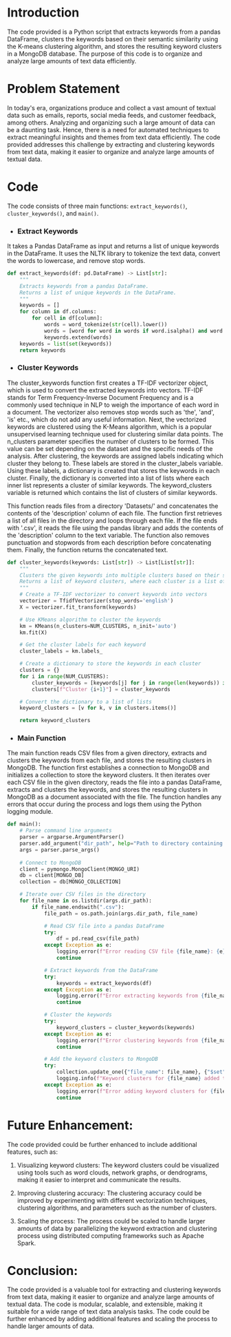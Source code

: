 # Introduction
The code provided is a Python script that extracts keywords from a pandas DataFrame, clusters the keywords based on their semantic similarity using the K-means clustering algorithm, and stores the resulting keyword clusters in a MongoDB database. The purpose of this code is to organize and analyze large amounts of text data efficiently.

# Problem Statement
In today's era, organizations produce and collect a vast amount of textual data such as emails, reports, social media feeds, and customer feedback, among others. Analyzing and organizing such a large amount of data can be a daunting task. Hence, there is a need for automated techniques to extract meaningful insights and themes from text data efficiently. The code provided addresses this challenge by extracting and clustering keywords from text data, making it easier to organize and analyze large amounts of textual data.

# Code
The code consists of three main functions: `extract_keywords()`, `cluster_keywords()`, and `main()`.
* <h3>Extract Keywords</h3>
It takes a Pandas DataFrame as input and returns a list of unique keywords in the DataFrame. It uses the NLTK library to tokenize the text data, convert the words to lowercase, and remove stop words.
```python
def extract_keywords(df: pd.DataFrame) -> List[str]:
    """
    Extracts keywords from a pandas DataFrame.
    Returns a list of unique keywords in the DataFrame.
    """
    keywords = []
    for column in df.columns:
        for cell in df[column]:
            words = word_tokenize(str(cell).lower())
            words = [word for word in words if word.isalpha() and word not in STOPWORDS]
            keywords.extend(words)
    keywords = list(set(keywords))
    return keywords

```

* <h3>Cluster Keywords</h3>
The cluster_keywords function first creates a TF-IDF vectorizer object, which is used to convert the extracted keywords into vectors. TF-IDF stands for Term Frequency-Inverse Document Frequency and is a commonly used technique in NLP to weigh the importance of each word in a document. The vectorizer also removes stop words such as 'the', 'and', 'is' etc., which do not add any useful information.
Next, the vectorized keywords are clustered using the K-Means algorithm, which is a popular unsupervised learning technique used for clustering similar data points. The n_clusters parameter specifies the number of clusters to be formed. This value can be set depending on the dataset and the specific needs of the analysis.
After clustering, the keywords are assigned labels indicating which cluster they belong to. These labels are stored in the cluster_labels variable. Using these labels, a dictionary is created that stores the keywords in each cluster. Finally, the dictionary is converted into a list of lists where each inner list represents a cluster of similar keywords.
The keyword_clusters variable is returned which contains the list of clusters of similar keywords.

This function reads files from a directory 'Datasets/' and concatenates the contents of the 'description' column of each file. The function first retrieves a list of all files in the directory and loops through each file. If the file ends with '.csv', it reads the file using the pandas library and adds the contents of the 'description' column to the text variable. The function also removes punctuation and stopwords from each description before concatenating them. Finally, the function returns the concatenated text.
```Python
def cluster_keywords(keywords: List[str]) -> List[List[str]]:
    """
    Clusters the given keywords into multiple clusters based on their semantic similarity.
    Returns a list of keyword clusters, where each cluster is a list of similar keywords.
    """
    # Create a TF-IDF vectorizer to convert keywords into vectors
    vectorizer = TfidfVectorizer(stop_words='english')
    X = vectorizer.fit_transform(keywords)

    # Use KMeans algorithm to cluster the keywords
    km = KMeans(n_clusters=NUM_CLUSTERS, n_init='auto')
    km.fit(X)

    # Get the cluster labels for each keyword
    cluster_labels = km.labels_

    # Create a dictionary to store the keywords in each cluster
    clusters = {}
    for i in range(NUM_CLUSTERS):
        cluster_keywords = [keywords[j] for j in range(len(keywords)) if cluster_labels[j] == i]
        clusters[f"Cluster {i+1}"] = cluster_keywords

    # Convert the dictionary to a list of lists
    keyword_clusters = [v for k, v in clusters.items()]

    return keyword_clusters
```

* <h3>Main Function</h3>
The main function reads CSV files from a given directory, extracts and clusters the keywords from each file, and stores the resulting clusters in MongoDB. The function first establishes a connection to MongoDB and initializes a collection to store the keyword clusters. It then iterates over each CSV file in the given directory, reads the file into a pandas DataFrame, extracts and clusters the keywords, and stores the resulting clusters in MongoDB as a document associated with the file. The function handles any errors that occur during the process and logs them using the Python logging module.
```Python
def main():
    # Parse command line arguments
    parser = argparse.ArgumentParser()
    parser.add_argument("dir_path", help="Path to directory containing CSV files")
    args = parser.parse_args()
    
    # Connect to MongoDB
    client = pymongo.MongoClient(MONGO_URI)
    db = client[MONGO_DB]
    collection = db[MONGO_COLLECTION]

    # Iterate over CSV files in the directory
    for file_name in os.listdir(args.dir_path):
        if file_name.endswith(".csv"):
            file_path = os.path.join(args.dir_path, file_name)

            # Read CSV file into a pandas DataFrame
            try:
                df = pd.read_csv(file_path)
            except Exception as e:
                logging.error(f"Error reading CSV file {file_name}: {e}")
                continue

            # Extract keywords from the DataFrame
            try:
                keywords = extract_keywords(df)
            except Exception as e:
                logging.error(f"Error extracting keywords from {file_name}: {e}")
                continue

            # Cluster the keywords
            try:
                keyword_clusters = cluster_keywords(keywords)
            except Exception as e:
                logging.error(f"Error clustering keywords from {file_name}: {e}")
                continue

            # Add the keyword clusters to MongoDB
            try:
                collection.update_one({"file_name": file_name}, {"$set": {"keyword_clusters": keyword_clusters}}, upsert=True)
                logging.info(f"Keyword clusters for {file_name} added to MongoDB")
            except Exception as e:
                logging.error(f"Error adding keyword clusters for {file_name} to MongoDB: {e}")
                continue
```

# Future Enhancement:
The code provided could be further enhanced to include additional features, such as:

1. Visualizing keyword clusters: The keyword clusters could be visualized using tools such as word clouds, network graphs, or dendrograms, making it easier to interpret and communicate the results.

2. Improving clustering accuracy: The clustering accuracy could be improved by experimenting with different vectorization techniques, clustering algorithms, and parameters such as the number of clusters.

3. Scaling the process: The process could be scaled to handle larger amounts of data by parallelizing the keyword extraction and clustering process using distributed computing frameworks such as Apache Spark.

# Conclusion:
The code provided is a valuable tool for extracting and clustering keywords from text data, making it easier to organize and analyze large amounts of textual data. The code is modular, scalable, and extensible, making it suitable for a wide range of text data analysis tasks. The code could be further enhanced by adding additional features and scaling the process to handle larger amounts of data.
